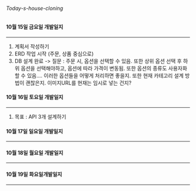 ###### Today-s-house-cloning

#### 10월 15일 금요일 개발일지
------
1. 계획서 작성하기
2. ERD 작업 시작 (주문, 상품 중심으로)
3. DB 설계 완료
-> 질문 : 주문 시, 옵션을 선택할 수 있음. 또한 상위 옵션 선택 후 하위 옵션을 선택해야하고, 옵션에 따라 가격이 변동됨. 또한 옵션의 종류도 사용자화 할 수 있음....
이러한 옵션들을 어떻게 처리하면 좋을지.
또한 현재 카테고리 설계 방법이 괜찮은지.
이미지URL를 현재는 임시로 넣는 건지?


#### 10월 16일 토요일 개발일지
------
1. 목표 : API 3개 설계하기



#### 10월 17일 일요일 개발일지
------



#### 10월 18일 월요일 개발일지
------



#### 10월 19일 화요일개발일지
------
